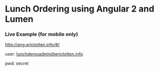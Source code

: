 # Lunch Ordering using Angular 2 and Lumen

### Live Example (for mobile only)
http://ang.erictotten.info/#/

user: lunchdemoadmin@erictotten.info

pwd: secret
